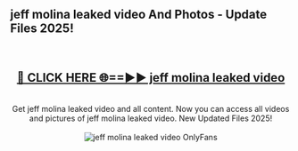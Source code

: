 <h2>jeff molina leaked video And Photos - Update Files 2025!</h2>
<br>
<div align="center">
<h2><a href="https://betterlinks.top/A2PfLJ" rel="nofollow">🔴 CLICK HERE 🌐==►► jeff molina leaked video</a></h2>
<br>
Get jeff molina leaked video and all content. Now you can access all videos and pictures of jeff molina leaked video. New Updated Files 2025!
<br>
<br>
<a href="https://betterlinks.top/A2PfLJ" rel="nofollow" data-target="animated-image.originalLink"><img src="https://i.imgur.com/dJHk4Zq.gif" alt="jeff molina leaked video OnlyFans" style="max-width: 100%; display: inline-block;" data-target="animated-image.originalImage"></a>
</div>
<br>